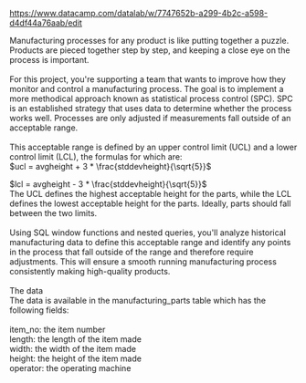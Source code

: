 https://www.datacamp.com/datalab/w/7747652b-a299-4b2c-a598-d4df44a76aab/edit

Manufacturing processes for any product is like putting together a puzzle. Products are pieced together step by step, and keeping a close eye on the process is important.<br>
<br>
For this project, you're supporting a team that wants to improve how they monitor and control a manufacturing process. The goal is to implement a more methodical approach known as statistical process control (SPC). SPC is an established strategy that uses data to determine whether the process works well. Processes are only adjusted if measurements fall outside of an acceptable range.<br>
<br>
This acceptable range is defined by an upper control limit (UCL) and a lower control limit (LCL), the formulas for which are:<br>
$ucl = avgheight + 3 * \frac{stddevheight}{\sqrt{5}}$

$lcl = avgheight - 3 * \frac{stddevheight}{\sqrt{5}}$
<br>
The UCL defines the highest acceptable height for the parts, while the LCL defines the lowest acceptable height for the parts. Ideally, parts should fall between the two limits.<br>
<br>
Using SQL window functions and nested queries, you'll analyze historical manufacturing data to define this acceptable range and identify any points in the process that fall outside of the range and therefore require adjustments. This will ensure a smooth running manufacturing process consistently making high-quality products.<br>
<br>
The data<br>
The data is available in the manufacturing_parts table which has the following fields:<br>
<br>
item_no: the item number<br>
length: the length of the item made<br>
width: the width of the item made<br>
height: the height of the item made<br>
operator: the operating machine<br>
<br>
